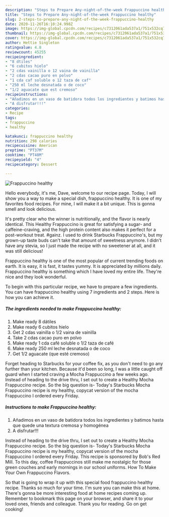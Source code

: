 ```yaml
---
description: "Steps to Prepare Any-night-of-the-week Frappuccino healthy"
title: "Steps to Prepare Any-night-of-the-week Frappuccino healthy"
slug: 2-steps-to-prepare-any-night-of-the-week-frappuccino-healthy
date: 2020-11-26T16:10:24.998Z
image: https://img-global.cpcdn.com/recipes/c7312061ada537a1/751x532cq70/frappuccino-healthy-foto-principal.jpg
thumbnail: https://img-global.cpcdn.com/recipes/c7312061ada537a1/751x532cq70/frappuccino-healthy-foto-principal.jpg
cover: https://img-global.cpcdn.com/recipes/c7312061ada537a1/751x532cq70/frappuccino-healthy-foto-principal.jpg
author: Hettie Singleton
ratingvalue: 4.8
reviewcount: 45255
recipeingredient:
- "8 dtiles"
- "6 cubitos hielo"
- "2 cdas vainilla o 12 vaina de vainilla"
- "2 cdas cacao puro en polvo"
- "1 cda caf soluble o 12 taza de caf"
- "250 ml leche desnatada o de coco"
- "1/2 aguacate que est cremoso"
recipeinstructions:
- "Añadimos en un vaso de batidora todos los ingredientes y batimos hasta que quede una textura cremosa y homogénea"
- "A disfrutar!!!"
categories:
- Recipe
tags:
- frappuccino
- healthy

katakunci: frappuccino healthy 
nutrition: 298 calories
recipecuisine: American
preptime: "PT37M"
cooktime: "PT48M"
recipeyield: "4"
recipecategory: Dessert

---
```



![Frappuccino healthy](https://img-global.cpcdn.com/recipes/c7312061ada537a1/751x532cq70/frappuccino-healthy-foto-principal.jpg)

Hello everybody, it's me, Dave, welcome to our recipe page. Today, I will show you a way to make a special dish, frappuccino healthy. It is one of my favorites food recipes. For mine, I will make it a bit unique. This is gonna smell and look delicious.

It&#39;s pretty clear who the winner is nutritionally, and the flavor is nearly identical. This Healthy Frappuccino is great for satisfying a sugar- and caffeine-craving, and the high protein content also makes it perfect for a post-workout treat. #gainz. I used to drink Starbucks Frappuccino&#39;s, but my grown-up taste buds can&#39;t take that amount of sweetness anymore. I didn&#39;t have any stevia, so I just made the recipe with no sweetener at all, and it was still delicious!

Frappuccino healthy is one of the most popular of current trending foods on earth. It is easy, it is fast, it tastes yummy. It is appreciated by millions daily. Frappuccino healthy is something which I have loved my entire life. They're nice and they look wonderful.


To begin with this particular recipe, we have to prepare a few ingredients. You can have frappuccino healthy using 7 ingredients and 2 steps. Here is how you can achieve it.

<!--inarticleads1-->

##### The ingredients needed to make Frappuccino healthy:

1. Make ready 8 dátiles
1. Make ready 6 cubitos hielo
1. Get 2 cdas vainilla o 1/2 vaina de vainilla
1. Take 2 cdas cacao puro en polvo
1. Make ready 1 cda café soluble o 1/2 taza de café
1. Make ready 250 ml leche desnatada o de coco
1. Get 1/2 aguacate (que esté cremoso)


Forget heading to Starbucks for your coffee fix, as you don&#39;t need to go any further than your kitchen. Because it&#39;d been so long, I was a little caught off guard when I started craving a Mocha Frappuccino a few weeks ago. Instead of heading to the drive thru, I set out to create a Healthy Mocha Frappuccino recipe. So the big question is- Today&#39;s Starbucks Mocha Frappuccino recipe is my healthy, copycat version of the mocha Frappuccino I ordered every Friday. 

<!--inarticleads2-->

##### Instructions to make Frappuccino healthy:

1. Añadimos en un vaso de batidora todos los ingredientes y batimos hasta que quede una textura cremosa y homogénea
1. A disfrutar!!!


Instead of heading to the drive thru, I set out to create a Healthy Mocha Frappuccino recipe. So the big question is- Today&#39;s Starbucks Mocha Frappuccino recipe is my healthy, copycat version of the mocha Frappuccino I ordered every Friday. This recipe is sponsored by Bob&#39;s Red Mill. To this day, coffee Frappuccinos still make me nostalgic for those green couches and early mornings in our school uniforms. How To Make Your Own Frappuccino Flavors. 

So that is going to wrap it up with this special food frappuccino healthy recipe. Thanks so much for your time. I'm sure you can make this at home. There's gonna be more interesting food at home recipes coming up. Remember to bookmark this page on your browser, and share it to your loved ones, friends and colleague. Thank you for reading. Go on get cooking!
